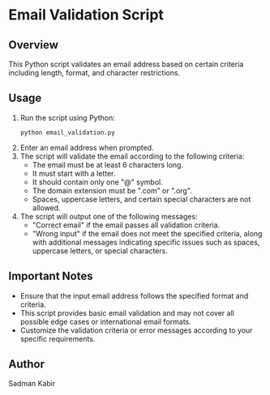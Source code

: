 
# Email Validation Script

## Overview
This Python script validates an email address based on certain criteria including length, format, and character restrictions.

## Usage
1. Run the script using Python:
   ```
   python email_validation.py
   ```
2. Enter an email address when prompted.
3. The script will validate the email according to the following criteria:
   - The email must be at least 6 characters long.
   - It must start with a letter.
   - It should contain only one "@" symbol.
   - The domain extension must be ".com" or ".org".
   - Spaces, uppercase letters, and certain special characters are not allowed.
4. The script will output one of the following messages:
   - "Correct email" if the email passes all validation criteria.
   - "Wrong input" if the email does not meet the specified criteria, along with additional messages indicating specific issues such as spaces, uppercase letters, or special characters.

## Important Notes
- Ensure that the input email address follows the specified format and criteria.
- This script provides basic email validation and may not cover all possible edge cases or international email formats.
- Customize the validation criteria or error messages according to your specific requirements.

## Author
Sadman Kabir

